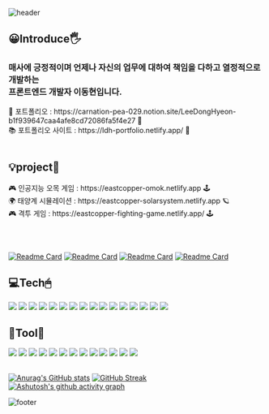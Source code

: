 ![header](https://capsule-render.vercel.app/api?type=waving&color=0:020F52,50:20BDFF,100:A5FECB&height=300&section=header&text=ldh7228&fontColor=ffffff&fontAlignY=40&fontSize=100&desc=(ﾉ◕ヮ◕)ﾉ*:･ﾟ✧&descAlignY=65&descSize=40&animation=scaleIn&rotate=-30)

<h2>😀Introduce🖐</h2>
<h3><p>매사에 긍정적이며 언제나 자신의 업무에 대하여 책임을 다하고 열정적으로 개발하는 <br/><strong>프론트엔드 개발자 이동현</strong>입니다.</p></h3>
📕 포트폴리오 : https://carnation-pea-029.notion.site/LeeDongHyeon-b1f939647caa4afe8cd72086fa5f4e27 📑
<br/>
📚 포트폴리오 사이트 : https://ldh-portfolio.netlify.app/ 📖
<br /><br />

  <h2>💡project📄</h2>
  🎮 인공지능 오목 게임 : https://eastcopper-omok.netlify.app 🕹
  <br />
  🌍 태양계 시뮬레이션 : https://eastcopper-solarsystem.netlify.app 🪐
  <br />
  🎮 격투 게임 : https://eastcopper-fighting-game.netlify.app/ 🕹
  
<br /><br />
  
  [![Readme Card](https://github-readme-stats.vercel.app/api/pin/?username=eastcopper&repo=omok&theme=algolia)](https://github.com/eastcopper/omok)
  [![Readme Card](https://github-readme-stats.vercel.app/api/pin/?username=eastcopper&repo=solarsystem_simulation&theme=algolia)](https://github.com/eastcopper/solarsystem_simulation)
  [![Readme Card](https://github-readme-stats.vercel.app/api/pin/?username=eastcopper&repo=audio-spectrum&theme=algolia)](https://github.com/eastcopper/audio-spectrum)
  [![Readme Card](https://github-readme-stats.vercel.app/api/pin/?username=eastcopper&repo=fighting_game&theme=algolia)](https://github.com/eastcopper/fighting_game)

  <h2>💻Tech🖱</h2>
  <a href="#"><img src="https://img.shields.io/badge/JavaScript-F7DF1E?style=flat&logo=JavaScript&logoColor=black"/></a>
  <a href="#"><img src="https://img.shields.io/badge/TypeScript-3655FF?style=flat&logo=TypeScript&logoColor=black"/></a>
  <a href="#"><img src="https://img.shields.io/badge/CSS-1572B6?style=flat&logo=CSS3&logoColor=white"/></a>
  <a href="#"><img src="https://img.shields.io/badge/HTML5-E34F26?style=flat&logo=HTML5&logoColor=white"/></a>
  <a href="#"><img src="https://img.shields.io/badge/C-A8B9CC?style=flat-square&logo=C&logoColor=white"/></a>
  <a href="#"><img src="https://img.shields.io/badge/Python-3776AB?style=flat-square&logo=Python&logoColor=white"/></a>
  <a href="#"><img src="https://img.shields.io/badge/React-61DAFB?style=flat-square&logo=React&logoColor=black"/></a>
  <a href="#"><img src="https://img.shields.io/badge/Create React App-09D3AC?style=flat-square&logo=Create React App&logoColor=black"/></a>
  <a href="#"><img src="https://img.shields.io/badge/Next.js-000000?style=flat-square&logo=Next.js&logoColor=white"/></a>
  <a href="#"><img src="https://img.shields.io/badge/Three.js-000000?style=flat-square&logo=Three.js&logoColor=white"/></a>
  <a href="#"><img src="https://img.shields.io/badge/Node.js-339933?style=flat-square&logo=Node.js&logoColor=white"/></a>
  <a href="#"><img src="https://img.shields.io/badge/Yarn-2C8EBB?style=flat-square&logo=Yarn&logoColor=white"/></a>
  <a href="#"><img src="https://img.shields.io/badge/Npm-CB3837?style=flat-square&logo=Npm&logoColor=white"/></a>
  <a href="#"><img src="https://img.shields.io/badge/Json-000000?style=flat-square&logo=Json&logoColor=white"/></a>
  <a href="#"><img src="https://img.shields.io/badge/Redux_Toolkit-764ABC?style=flat-square&logo=Redux&logoColor=white"/></a>
  <a href="#"><img src="https://img.shields.io/badge/Styled_Components-DB7093?style=flat-square&logo=Styled-components&logoColor=white"/></a>
<br />

  <h2>🔧Tool🔨</h2>
  <a href="#"><img src="https://img.shields.io/badge/GitKraken-179287?style=flat-square&logo=GitKraken&logoColor=white"/></a>
  <a href="#"><img src="https://img.shields.io/badge/Git-F05032?style=flat-square&logo=Git&logoColor=white"/></a>
  <a href="#"><img src="https://img.shields.io/badge/Visual Studio-5C2D91?style=flat-square&logo=Visual-Studio&logoColor=white"/></a>
  <a href="#"><img src="https://img.shields.io/badge/Visual Studio Code-007ACC?style=flat-square&logo=Visual-Studio-Code&logoColor=white"/></a>
  <a href="#"><img src="https://img.shields.io/badge/Slack-4A154B?style=flat-square&logo=Slack&logoColor=white"/></a>
  <a href="#"><img src="https://img.shields.io/badge/PyCharm-000000?style=flat-square&logo=PyCharm&logoColor=white"/></a>
  <a href="#"><img src="https://img.shields.io/badge/Figma-F24E1E?style=flat-square&logo=Figma&logoColor=white"/></a>
  <a href="#"><img src="https://img.shields.io/badge/Notion-000000?style=flat-square&logo=Notion&logoColor=white"/></a>
  <a href="#"><img src="https://img.shields.io/badge/Github-181717?style=flat-square&logo=Github&logoColor=white"/></a>
  <a href="#"><img src="https://img.shields.io/badge/Adobe XD-FF61F6?style=flat-square&logo=Adobe XD&logoColor=white"/></a>
  <a href="#"><img src="https://img.shields.io/badge/Netlify-00C7B7?style=flat-square&logo=Netlify&logoColor=white"/></a>
  <a href="#"><img src="https://img.shields.io/badge/Unity-000?style=flat-square&logo=Unity&logoColor=white"/></a>
  <a href="#"><img src="https://img.shields.io/badge/Adobe_Photoshop-31A8FF?style=flat-square&logo=Adobe Photoshop&logoColor=white"/></a>
 <br />
 <br />
 
  [![Anurag's GitHub stats](https://github-readme-stats.vercel.app/api?username=eastcopper&show_icons=true&theme=algolia&icon_color=1CB5E0)](https://github.com/eastcopper)
  [![GitHub Streak](https://github-readme-streak-stats.herokuapp.com/?user=eastcopper&background=050F2C&ring=0195DD&fire=0195DD&currStreakNum=ffffff&sideNums=ffffff&currStreakLabel=0195DD&dates=ffffff)](https://git.io/streak-stats)
<br />
  [![Ashutosh's github activity graph](https://activity-graph.herokuapp.com/graph?username=eastcopper&theme=react-dark)](https://github.com/eastcopper/github-readme-activity-graph)
  
![footer](https://capsule-render.vercel.app/api?section=footer&type=waving&color=0:020F52,50:20BDFF,100:A5FECB&height=130)
